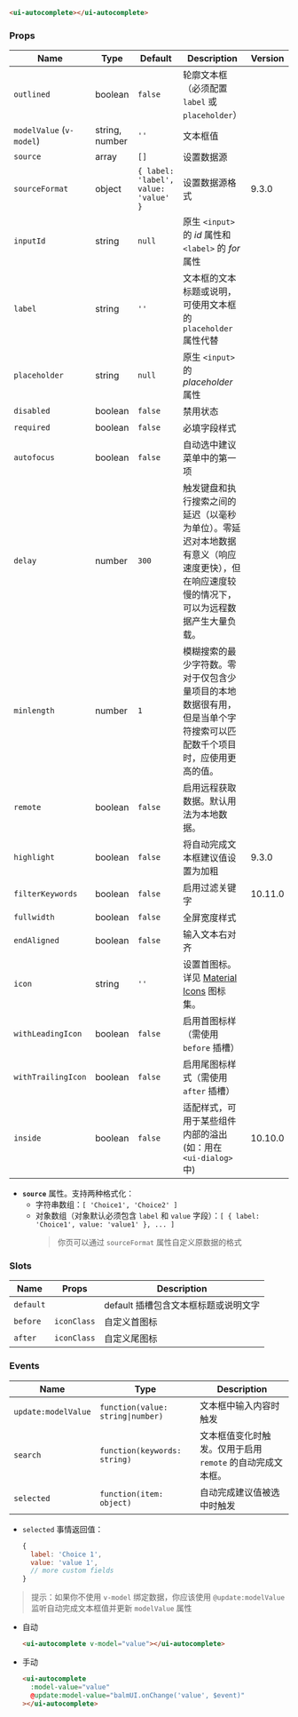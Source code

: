 ```html
<ui-autocomplete></ui-autocomplete>
```

### Props

| Name                     | Type           | Default                              | Description                                                                                                                                  | Version |
| ------------------------ | -------------- | ------------------------------------ | -------------------------------------------------------------------------------------------------------------------------------------------- | ------- |
| `outlined`               | boolean        | `false`                              | 轮廓文本框（必须配置 `label` 或 `placeholder`）                                                                                              |
| `modelValue` (`v-model`) | string, number | `''`                                 | 文本框值                                                                                                                                     |
| `source`                 | array          | `[]`                                 | 设置数据源                                                                                                                                   |
| `sourceFormat`           | object         | `{ label: 'label', value: 'value' }` | 设置数据源格式                                                                                                                               | 9.3.0   |
| `inputId`                | string         | `null`                               | 原生 `<input>` 的 _id_ 属性和 `<label>` 的 _for_ 属性                                                                                        |
| `label`                  | string         | `''`                                 | 文本框的文本标题或说明，可使用文本框的 `placeholder` 属性代替                                                                                |
| `placeholder`            | string         | `null`                               | 原生 `<input>` 的 _placeholder_ 属性                                                                                                         |
| `disabled`               | boolean        | `false`                              | 禁用状态                                                                                                                                     |
| `required`               | boolean        | `false`                              | 必填字段样式                                                                                                                                 |
| `autofocus`              | boolean        | `false`                              | 自动选中建议菜单中的第一项                                                                                                                   |
| `delay`                  | number         | `300`                                | 触发键盘和执行搜索之间的延迟（以毫秒为单位）。零延迟对本地数据有意义（响应速度更快），但在响应速度较慢的情况下，可以为远程数据产生大量负载。 |
| `minlength`              | number         | `1`                                  | 模糊搜索的最少字符数。零对于仅包含少量项目的本地数据很有用，但是当单个字符搜索可以匹配数千个项目时，应使用更高的值。                         |
| `remote`                 | boolean        | `false`                              | 启用远程获取数据。默认用法为本地数据。                                                                                                       |
| `highlight`              | boolean        | `false`                              | 将自动完成文本框建议值设置为加粗                                                                                                             | 9.3.0   |
| `filterKeywords`         | boolean        | `false`                              | 启用过滤关键字                                                                                                                               | 10.11.0 |
| `fullwidth`              | boolean        | `false`                              | 全屏宽度样式                                                                                                                                 |
| `endAligned`             | boolean        | `false`                              | 输入文本右对齐                                                                                                                               |
| `icon`                   | string         | `''`                                 | 设置首图标。详见 [Material Icons](/icons) 图标集。                                                                                           |
| `withLeadingIcon`        | boolean        | `false`                              | 启用首图标样（需使用 `before` 插槽）                                                                                                         |
| `withTrailingIcon`       | boolean        | `false`                              | 启用尾图标样式（需使用 `after` 插槽）                                                                                                        |
| `inside`                 | boolean        | `false`                              | 适配样式，可用于某些组件内部的溢出 (如：用在 `<ui-dialog>` 中)                                                                               | 10.10.0 |

- **`source`** 属性。支持两种格式化：
  - 字符串数组：`[ 'Choice1', 'Choice2' ]`
  - 对象数组（对象默认必须包含 `label` 和 `value` 字段）：`[ { label: 'Choice1', value: 'value1' }, ... ]`
    > 你页可以通过 `sourceFormat` 属性自定义原数据的格式

### Slots

| Name      | Props       | Description                          |
| --------- | ----------- | ------------------------------------ |
| `default` |             | default 插槽包含文本框标题或说明文字 |
| `before`  | `iconClass` | 自定义首图标                         |
| `after`   | `iconClass` | 自定义尾图标                         |

### Events

| Name                | Type                              | Description                                                |
| ------------------- | --------------------------------- | ---------------------------------------------------------- |
| `update:modelValue` | `function(value: string\|number)` | 文本框中输入内容时触发                                     |
| `search`            | `function(keywords: string)`      | 文本框值变化时触发。仅用于启用 `remote` 的自动完成文本框。 |
| `selected`          | `function(item: object)`          | 自动完成建议值被选中时触发                                 |

- `selected` 事情返回值：

  ```js
  {
    label: 'Choice 1',
    value: 'value 1',
    // more custom fields
  }
  ```

> 提示：如果你不使用 `v-model` 绑定数据，你应该使用 `@update:modelValue` 监听自动完成文本框值并更新 `modelValue` 属性

- 自动

  ```html
  <ui-autocomplete v-model="value"></ui-autocomplete>
  ```

- 手动

  ```html
  <ui-autocomplete
    :model-value="value"
    @update:model-value="balmUI.onChange('value', $event)"
  ></ui-autocomplete>
  ```
